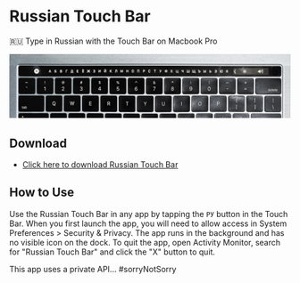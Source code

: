 # Russian Touch Bar
🇷🇺 Type in Russian with the Touch Bar on Macbook Pro

![Screenshot](photo.jpg)

## Download
- [Click here to download Russian Touch Bar]()

## How to Use
Use the Russian Touch Bar in any app by tapping the `РУ` button in the Touch Bar. When you first launch the app, you will need to allow access in System Preferences > Security & Privacy. The app runs in the background and has no visible icon on the dock. To quit the app, open Activity Monitor, search for "Russian Touch Bar" and click the "X" button to quit.

This app uses a private API... #sorryNotSorry